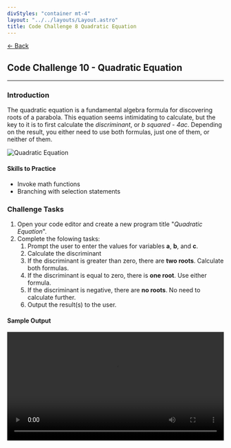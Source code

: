 ```yaml
---
divStyles: "container mt-4"
layout: "../../layouts/Layout.astro"
title: Code Challenge 8 Quadratic Equation
---
```


[← Back](/code-challenges/)

## Code Challenge 10 - Quadratic Equation

---

### Introduction

The quadratic equation is a fundamental algebra formula for discovering roots of a parabola. This equation seems intimidating to calculate, but the key to it is to first calculate the _discriminant_, or _b squared - 4ac_. Depending on the result, you either need to use both formulas, just one of them, or neither of them.

![Quadratic Equation](/courses/code-challenges/quadratic-equation.png)

#### Skills to Practice

- Invoke math functions
- Branching with selection statements

### Challenge Tasks

1. Open your code editor and create a new program title "_Quadratic Equation_".
2. Complete the folowing tasks:
   1. Prompt the user to enter the values for variables **a**, **b**, and **c**.
   2. Calculate the discriminant
   3. If the discriminant is greater than zero, there are **two roots**. Calculate both formulas.
   4. If the discriminant is equal to zero, there is **one root**. Use either formula.
   5. If the discriminant is negative, there are **no roots**. No need to calculate further.
   6. Output the result(s) to the user.

#### Sample Output

<div class="row">
    <div class="col-sm-12 col-xl-10 offset-xl-1">
        <video src="/courses/code-challenges/code-challenge-10-sample.mp4" autoplay loop width="100%"></video>
    </div>
</div>
